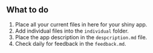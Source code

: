 ## What to do

1. Place all your current files in here for your shiny app. 
2. Add individual files into the `individual` folder.
3. Place the app description in the `despcription.md` file. 
4. Check daily for feedback in the `feedback.md`. 
